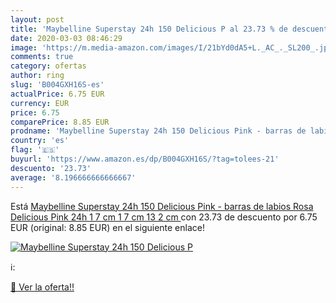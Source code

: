 ```yaml
---
layout: post
title: 'Maybelline Superstay 24h 150 Delicious P al 23.73 % de descuento'
date: 2020-03-03 08:46:29
image: 'https://m.media-amazon.com/images/I/21bYd0dA5+L._AC_._SL200_.jpg'
comments: true
category: ofertas
author: ring
slug: 'B004GXH16S-es'
actualPrice: 6.75 EUR
currency: EUR
price: 6.75
comparePrice: 8.85 EUR
prodname: 'Maybelline Superstay 24h 150 Delicious Pink - barras de labios  Rosa  Delicious Pink  24h  1 7 cm  1 7 cm  13 2 cm '
country: 'es'
flag: '🇪🇸'
buyurl: 'https://www.amazon.es/dp/B004GXH16S/?tag=tolees-21'
descuento: '23.73'
average: '8.196666666666667'
---
```


Está [Maybelline Superstay 24h 150 Delicious Pink - barras de labios  Rosa  Delicious Pink  24h  1 7 cm  1 7 cm  13 2 cm ](https://www.amazon.es/dp/B004GXH16S/?tag=tolees-21) con 23.73 de descuento por 6.75 EUR (original: 8.85 EUR) en el siguiente enlace!

[![Maybelline Superstay 24h 150 Delicious P](https://m.media-amazon.com/images/I/21bYd0dA5+L._AC_._SL200_.jpg)](https://www.amazon.es/dp/B004GXH16S/?tag=tolees-21)

ℹ️:


[🛒 Ver la oferta!!](https://www.amazon.es/dp/B004GXH16S/?tag=tolees-21)
